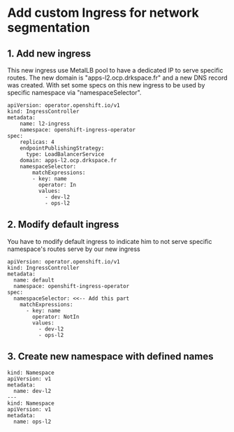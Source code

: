 # Add custom Ingress for network segmentation

## 1. Add new ingress

This new ingress use MetalLB pool to have a dedicated IP to serve specific routes. The new domain is "apps-l2.ocp.drkspace.fr" and a new DNS record was created.
With set some specs on this new ingress to be used by specific namespace via "namespaceSelector". 

```
apiVersion: operator.openshift.io/v1
kind: IngressController
metadata:
    name: l2-ingress
    namespace: openshift-ingress-operator
spec:
    replicas: 4
    endpointPublishingStrategy:
      type: LoadBalancerService
    domain: apps-l2.ocp.drkspace.fr
    namespaceSelector:
        matchExpressions:
        - key: name
          operator: In
          values:
            - dev-l2
            - ops-l2
```

## 2. Modify default ingress

You have to modify default ingress to indicate him to not serve specific namespace's routes serve by our new ingress

```
apiVersion: operator.openshift.io/v1
kind: IngressController
metadata:
  name: default
  namespace: openshift-ingress-operator
spec:
  namespaceSelector: <<-- Add this part
    matchExpressions:
      - key: name
        operator: NotIn
        values:
          - dev-l2
          - ops-l2
```

## 3. Create new namespace with defined names

```
kind: Namespace
apiVersion: v1
metadata:
  name: dev-l2
---
kind: Namespace
apiVersion: v1
metadata:
  name: ops-l2
```